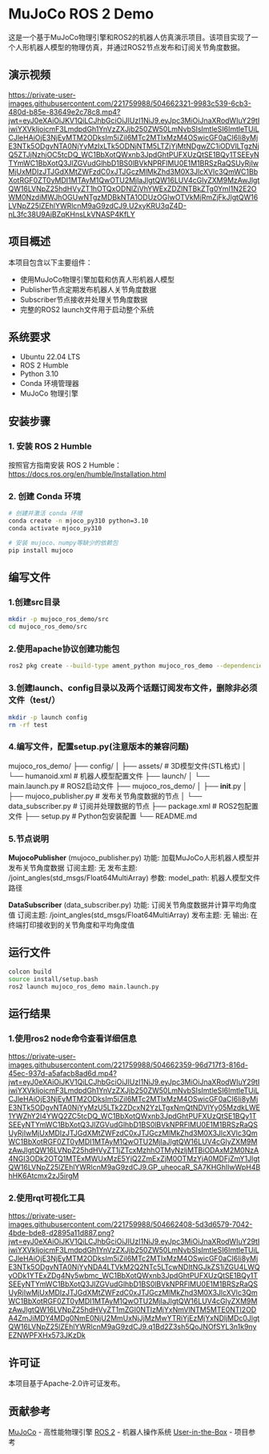 # MuJoCo ROS 2 Demo

这是一个基于MuJoCo物理引擎和ROS2的机器人仿真演示项目。该项目实现了一个人形机器人模型的物理仿真，并通过ROS2节点发布和订阅关节角度数据。

## 演示视频

https://private-user-images.githubusercontent.com/221759988/504662321-9983c539-6cb3-480d-b85e-83649e2c78c8.mp4?jwt=eyJ0eXAiOiJKV1QiLCJhbGciOiJIUzI1NiJ9.eyJpc3MiOiJnaXRodWIuY29tIiwiYXVkIjoicmF3LmdpdGh1YnVzZXJjb250ZW50LmNvbSIsImtleSI6ImtleTUiLCJleHAiOjE3NjEyMTM2ODksIm5iZiI6MTc2MTIxMzM4OSwicGF0aCI6Ii8yMjE3NTk5ODgvNTA0NjYyMzIxLTk5ODNjNTM5LTZjYjMtNDgwZC1iODVlLTgzNjQ5ZTJjNzhjOC5tcDQ_WC1BbXotQWxnb3JpdGhtPUFXUzQtSE1BQy1TSEEyNTYmWC1BbXotQ3JlZGVudGlhbD1BS0lBVkNPRFlMU0E1M1BRSzRaQSUyRjIwMjUxMDIzJTJGdXMtZWFzdC0xJTJGczMlMkZhd3M0X3JlcXVlc3QmWC1BbXotRGF0ZT0yMDI1MTAyM1QwOTU2MjlaJlgtQW16LUV4cGlyZXM9MzAwJlgtQW16LVNpZ25hdHVyZT1hOTQxODNlZjVhYWExZDZlNTBkZTg0YmI1N2E2OWM0NzdiMWJhOGUwNTgzMDBkNTA1ODUzOGIwOTVkMjRmZjFkJlgtQW16LVNpZ25lZEhlYWRlcnM9aG9zdCJ9.U2xyKRU3qZ4D-nL3fc38U9AjBZqKHnsLkVNASP4KfLY

## 项目概述

本项目包含以下主要组件：
- 使用MuJoCo物理引擎加载和仿真人形机器人模型
- Publisher节点定期发布机器人关节角度数据
- Subscriber节点接收并处理关节角度数据
- 完整的ROS2 launch文件用于启动整个系统

## 系统要求

- Ubuntu 22.04 LTS
- ROS 2 Humble
- Python 3.10
- Conda 环境管理器
- MuJoCo 物理引擎

## 安装步骤

### 1. 安装 ROS 2 Humble

按照官方指南安装 ROS 2 Humble：
https://docs.ros.org/en/humble/Installation.html

### 2. 创建 Conda 环境

```bash
# 创建并激活 conda 环境
conda create -n mjoco_py310 python=3.10
conda activate mjoco_py310

# 安装 mujoco、numpy等缺少的依赖包
pip install mujoco
```
## 编写文件

### 1.创建src目录
```bash
mkdir -p mujoco_ros_demo/src
cd mujoco_ros_demo/src
```

### 2.使用apache协议创建功能包
```bash
ros2 pkg create --build-type ament_python mujoco_ros_demo --dependencies std_msgs 
```

### 3.创建launch、config目录以及两个话题订阅发布文件，删除非必须文件（test/）
```bash
mkdir -p launch config
rm -rf test
```

### 4.编写文件，配置setup.py(注意版本的兼容问题)

mujoco_ros_demo/
├── config/
│   ├── assets/           # 3D模型文件(STL格式)
│   └── humanoid.xml      # 机器人模型配置文件
├── launch/
│   └── main.launch.py    # ROS2启动文件
├── mujoco_ros_demo/
│   ├── __init__.py
│   ├── mujoco_publisher.py   # 发布关节角度数据的节点
│   └── data_subscriber.py    # 订阅并处理数据的节点
├── package.xml           # ROS2包配置文件
├── setup.py             # Python包安装配置
└── README.md

### 5.节点说明

**MujocoPublisher** (mujoco_publisher.py)
功能: 加载MuJoCo人形机器人模型并发布关节角度数据
订阅主题: 无
发布主题: /joint_angles(std_msgs/Float64MultiArray)
参数: model_path: 机器人模型文件路径

**DataSubscriber** (data_subscriber.py)
功能: 订阅关节角度数据并计算平均角度值
订阅主题: /joint_angles(std_msgs/Float64MultiArray)
发布主题: 无
输出: 在终端打印接收到的关节角度和平均角度值


## 运行文件
```bash
colcon build
source install/setup.bash
ros2 launch mujoco_ros_demo main.launch.py
```

## 运行结果

### **1.使用ros2 node命令查看详细信息**
https://private-user-images.githubusercontent.com/221759988/504662359-96d717f3-816d-45ec-937d-a5afacb8ad6d.mp4?jwt=eyJ0eXAiOiJKV1QiLCJhbGciOiJIUzI1NiJ9.eyJpc3MiOiJnaXRodWIuY29tIiwiYXVkIjoicmF3LmdpdGh1YnVzZXJjb250ZW50LmNvbSIsImtleSI6ImtleTUiLCJleHAiOjE3NjEyMTM2ODksIm5iZiI6MTc2MTIxMzM4OSwicGF0aCI6Ii8yMjE3NTk5ODgvNTA0NjYyMzU5LTk2ZDcxN2YzLTgxNmQtNDVlYy05MzdkLWE1YWZhY2I4YWQ2ZC5tcDQ_WC1BbXotQWxnb3JpdGhtPUFXUzQtSE1BQy1TSEEyNTYmWC1BbXotQ3JlZGVudGlhbD1BS0lBVkNPRFlMU0E1M1BRSzRaQSUyRjIwMjUxMDIzJTJGdXMtZWFzdC0xJTJGczMlMkZhd3M0X3JlcXVlc3QmWC1BbXotRGF0ZT0yMDI1MTAyM1QwOTU2MjlaJlgtQW16LUV4cGlyZXM9MzAwJlgtQW16LVNpZ25hdHVyZT1jZTcxMzhhOTMyNzljMTBiODAxM2M0NzA4NGI3ODk2OTQ1MTExMWUxMzE5YjQ2ZmExZjM0OTMzYjA0MDFjZmY1JlgtQW16LVNpZ25lZEhlYWRlcnM9aG9zdCJ9.GP_uheocaR_SA7KHGhIlwWpH4BhHK6Atcmx2zJ5irgM

### **2.使用rqt可视化工具**
https://private-user-images.githubusercontent.com/221759988/504662408-5d3d6579-7042-4bde-bde8-d2895a11d887.png?jwt=eyJ0eXAiOiJKV1QiLCJhbGciOiJIUzI1NiJ9.eyJpc3MiOiJnaXRodWIuY29tIiwiYXVkIjoicmF3LmdpdGh1YnVzZXJjb250ZW50LmNvbSIsImtleSI6ImtleTUiLCJleHAiOjE3NjEyMTM2ODksIm5iZiI6MTc2MTIxMzM4OSwicGF0aCI6Ii8yMjE3NTk5ODgvNTA0NjYyNDA4LTVkM2Q2NTc5LTcwNDItNGJkZS1iZGU4LWQyODk1YTExZDg4Ny5wbmc_WC1BbXotQWxnb3JpdGhtPUFXUzQtSE1BQy1TSEEyNTYmWC1BbXotQ3JlZGVudGlhbD1BS0lBVkNPRFlMU0E1M1BRSzRaQSUyRjIwMjUxMDIzJTJGdXMtZWFzdC0xJTJGczMlMkZhd3M0X3JlcXVlc3QmWC1BbXotRGF0ZT0yMDI1MTAyM1QwOTU2MjlaJlgtQW16LUV4cGlyZXM9MzAwJlgtQW16LVNpZ25hdHVyZT1mZGI0NTIzMjYxNmVlNTM5MTE0NTI2ODA4ZmJiMDY4MDg0NmE0NjU2MmUxNjJjMzMwYTRiYjEzMjYxNDljMDc0JlgtQW16LVNpZ25lZEhlYWRlcnM9aG9zdCJ9.q1Bd2Z3sh5QoJNOfSYL3n1k9nyEZNWPFXHx573JKzDk



## 许可证
本项目基于Apache-2.0许可证发布。

## 贡献参考
[MuJoCo](https://github.com/deepmind/mujoco) - 高性能物理引擎
[ROS 2](https://github.com/ros2) - 机器人操作系统
[User-in-the-Box](https://github.com/User-in-the-Box/user-in-the-box) - 项目参考


